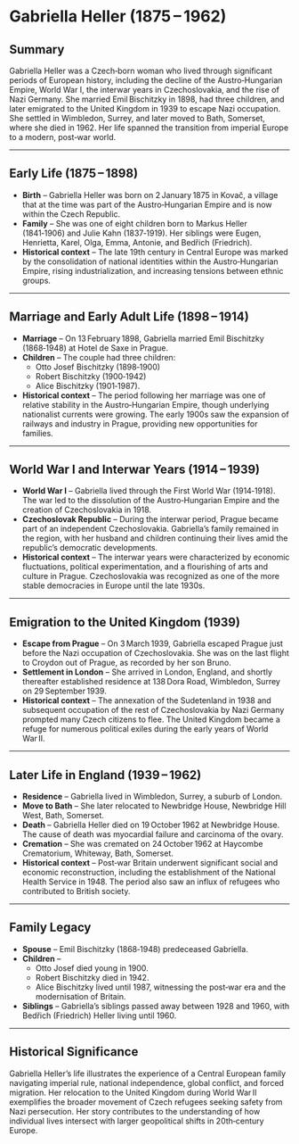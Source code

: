 # Gabriella Heller (1875 – 1962)

## Summary
Gabriella Heller was a Czech‑born woman who lived through significant periods of European history, including the decline of the Austro‑Hungarian Empire, World War I, the interwar years in Czechoslovakia, and the rise of Nazi Germany. She married Emil Bischitzky in 1898, had three children, and later emigrated to the United Kingdom in 1939 to escape Nazi occupation. She settled in Wimbledon, Surrey, and later moved to Bath, Somerset, where she died in 1962. Her life spanned the transition from imperial Europe to a modern, post‑war world.

---

## Early Life (1875 – 1898)

- **Birth** – Gabriella Heller was born on 2 January 1875 in Kovač, a village that at the time was part of the Austro‑Hungarian Empire and is now within the Czech Republic.  
- **Family** – She was one of eight children born to Markus Heller (1841‑1906) and Julie Kahn (1837‑1919). Her siblings were Eugen, Henrietta, Karel, Olga, Emma, Antonie, and Bedřich (Friedrich).  
- **Historical context** – The late 19th century in Central Europe was marked by the consolidation of national identities within the Austro‑Hungarian Empire, rising industrialization, and increasing tensions between ethnic groups.

---

## Marriage and Early Adult Life (1898 – 1914)

- **Marriage** – On 13 February 1898, Gabriella married Emil Bischitzky (1868‑1948) at Hotel de Saxe in Prague.  
- **Children** – The couple had three children:  
  - Otto Josef Bischitzky (1898‑1900)  
  - Robert Bischitzky (1900‑1942)  
  - Alice Bischitzky (1901‑1987).  
- **Historical context** – The period following her marriage was one of relative stability in the Austro‑Hungarian Empire, though underlying nationalist currents were growing. The early 1900s saw the expansion of railways and industry in Prague, providing new opportunities for families.

---

## World War I and Interwar Years (1914 – 1939)

- **World War I** – Gabriella lived through the First World War (1914‑1918). The war led to the dissolution of the Austro‑Hungarian Empire and the creation of Czechoslovakia in 1918.  
- **Czechoslovak Republic** – During the interwar period, Prague became part of an independent Czechoslovakia. Gabriella’s family remained in the region, with her husband and children continuing their lives amid the republic’s democratic developments.  
- **Historical context** – The interwar years were characterized by economic fluctuations, political experimentation, and a flourishing of arts and culture in Prague. Czechoslovakia was recognized as one of the more stable democracies in Europe until the late 1930s.

---

## Emigration to the United Kingdom (1939)

- **Escape from Prague** – On 3 March 1939, Gabriella escaped Prague just before the Nazi occupation of Czechoslovakia. She was on the last flight to Croydon out of Prague, as recorded by her son Bruno.  
- **Settlement in London** – She arrived in London, England, and shortly thereafter established residence at 138 Dora Road, Wimbledon, Surrey on 29 September 1939.  
- **Historical context** – The annexation of the Sudetenland in 1938 and subsequent occupation of the rest of Czechoslovakia by Nazi Germany prompted many Czech citizens to flee. The United Kingdom became a refuge for numerous political exiles during the early years of World War II.

---

## Later Life in England (1939 – 1962)

- **Residence** – Gabriella lived in Wimbledon, Surrey, a suburb of London.  
- **Move to Bath** – She later relocated to Newbridge House, Newbridge Hill West, Bath, Somerset.  
- **Death** – Gabriella Heller died on 19 October 1962 at Newbridge House. The cause of death was myocardial failure and carcinoma of the ovary.  
- **Cremation** – She was cremated on 24 October 1962 at Haycombe Crematorium, Whiteway, Bath, Somerset.  
- **Historical context** – Post‑war Britain underwent significant social and economic reconstruction, including the establishment of the National Health Service in 1948. The period also saw an influx of refugees who contributed to British society.

---

## Family Legacy

- **Spouse** – Emil Bischitzky (1868‑1948) predeceased Gabriella.  
- **Children** –  
  - Otto Josef died young in 1900.  
  - Robert Bischitzky died in 1942.  
  - Alice Bischitzky lived until 1987, witnessing the post‑war era and the modernisation of Britain.  
- **Siblings** – Gabriella’s siblings passed away between 1928 and 1960, with Bedřich (Friedrich) Heller living until 1960.

---

## Historical Significance

Gabriella Heller’s life illustrates the experience of a Central European family navigating imperial rule, national independence, global conflict, and forced migration. Her relocation to the United Kingdom during World War II exemplifies the broader movement of Czech refugees seeking safety from Nazi persecution. Her story contributes to the understanding of how individual lives intersect with larger geopolitical shifts in 20th‑century Europe.